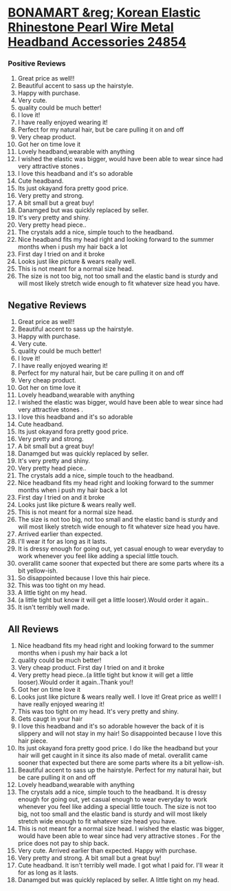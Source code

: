 # [BONAMART &amp;reg; Korean Elastic Rhinestone Pearl Wire Metal Headband Accessories 24854](https://products.checkmycream.com/products/BONAMART-andreg-Korean-Elastic-Rhinestone-Pearl-Wire-Metal-Headband-Accessories-24854.html)

### Positive Reviews

<ol>
      <li>Great price as well!!</li>
      <li>Beautiful accent to sass up the hairstyle.</li>
      <li>Happy with purchase.</li>
      <li>Very cute.</li>
      <li>quality could be much better!</li>
      <li>I love it!</li>
      <li>I have really enjoyed wearing it!</li>
      <li>Perfect for my natural hair, but be care pulling it on and off</li>
      <li>Very cheap product.</li>
      <li>Got her on time love it</li>
      <li>Lovely headband,wearable with anything</li>
      <li>I wished the elastic was bigger, would have been able to wear since had  very attractive stones .</li>
      <li>I love this headband and it&#x27;s so adorable</li>
      <li>Cute headband.</li>
      <li>Its just okayand fora pretty good price.</li>
      <li>Very pretty and strong.  </li>
      <li>A bit small but a great buy!</li>
      <li>Danamged but was quickly replaced by seller.  </li>
      <li>It&#x27;s very pretty and shiny.</li>
      <li>Very pretty head piece..</li>
      <li>The crystals add a nice, simple touch to the headband.</li>
      <li>Nice headband fits my head right and looking forward to the summer months when i push my hair back a lot</li>
      <li>First day I tried on and it broke</li>
      <li>Looks just like picture &amp; wears really well.</li>
      <li>This is not meant for a normal size head.  </li>
      <li>The size is not too big, not too small and the elastic band is sturdy and will most likely stretch wide enough to fit whatever size head you have.</li>
</ol>


<h2>Negative Reviews</h2>
<ol>
<li> Great price as well!!</li>
<li> Beautiful accent to sass up the hairstyle.</li>
<li> Happy with purchase.</li>
<li> Very cute.</li>
<li> quality could be much better!</li>
<li> I love it!</li>
<li> I have really enjoyed wearing it!</li>
<li> Perfect for my natural hair, but be care pulling it on and off</li>
<li> Very cheap product.</li>
<li> Got her on time love it</li>
<li> Lovely headband,wearable with anything</li>
<li> I wished the elastic was bigger, would have been able to wear since had  very attractive stones .</li>
<li> I love this headband and it&#x27;s so adorable</li>
<li> Cute headband.</li>
<li> Its just okayand fora pretty good price.</li>
<li> Very pretty and strong.  </li>
<li> A bit small but a great buy!</li>
<li> Danamged but was quickly replaced by seller.  </li>
<li> It&#x27;s very pretty and shiny.</li>
<li> Very pretty head piece..</li>
<li> The crystals add a nice, simple touch to the headband.</li>
<li> Nice headband fits my head right and looking forward to the summer months when i push my hair back a lot</li>
<li> First day I tried on and it broke</li>
<li> Looks just like picture &amp; wears really well.</li>
<li> This is not meant for a normal size head.  </li>
<li> The size is not too big, not too small and the elastic band is sturdy and will most likely stretch wide enough to fit whatever size head you have.</li>
<li> Arrived earlier than expected.</li>
<li> I&#x27;ll wear it for as long as it lasts.</li>
<li> It is dressy enough for going out, yet casual enough to wear everyday to work whenever you feel like adding a special little touch.</li>
<li> overallit came sooner that expected but there are some parts where its a bit yellow-ish.</li>
<li> So disappointed because I love this hair piece.</li>
<li> This was too tight on my head.</li>
<li> A little tight on my head.</li>
<li> (a little tight but know it will get a little looser).Would order it again..</li>
<li> It isn&#x27;t terribly well made.</li>
</ol>

<h2>All Reviews</h2>

<ol>
    <li> Nice headband fits my head right and looking forward to the summer months when i push my hair back a lot</li>
    <li> quality could be much better!</li>
    <li> Very cheap product. First day I tried on and it broke</li>
    <li> Very pretty head piece..(a little tight but know it will get a little looser).Would order it again..Thank you!!</li>
    <li> Got her on time love it</li>
    <li> Looks just like picture &amp; wears really well. I love it! Great price as well!! I have really enjoyed wearing it!</li>
    <li> This was too tight on my head. It&#x27;s very pretty and shiny.</li>
    <li> Gets caugt in your hair</li>
    <li> I love this headband and it&#x27;s so adorable however the back of it is slippery and will not stay in my hair! So disappointed because I love this hair piece.</li>
    <li> Its just okayand fora pretty good price. I do like the headband but your hair will get caught in it since its also made of metal. overallit came sooner that expected but there are some parts where its a bit yellow-ish.</li>
    <li> Beautiful accent to sass up the hairstyle. Perfect for my natural hair, but be care pulling it on and off</li>
    <li> Lovely headband,wearable with anything</li>
    <li> The crystals add a nice, simple touch to the headband. It is dressy enough for going out, yet casual enough to wear everyday to work whenever you feel like adding a special little touch. The size is not too big, not too small and the elastic band is sturdy and will most likely stretch wide enough to fit whatever size head you have.</li>
    <li> This is not meant for a normal size head.  I wished the elastic was bigger, would have been able to wear since had  very attractive stones . For the price does not pay to ship back.</li>
    <li> Very cute. Arrived earlier than expected. Happy with purchase.</li>
    <li> Very pretty and strong.  A bit small but a great buy!</li>
    <li> Cute headband. It isn&#x27;t terribly well made. I got what I paid for. I&#x27;ll wear it for as long as it lasts.</li>
    <li> Danamged but was quickly replaced by seller.  A little tight on my head.</li>
</ol>




